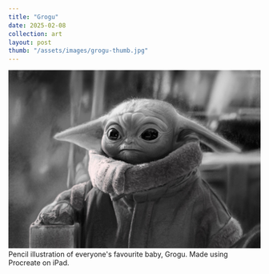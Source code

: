 ```yaml
---
title: "Grogu"
date: 2025-02-08
collection: art
layout: post
thumb: "/assets/images/grogu-thumb.jpg"
---
```

![Grogu](/assets/images/grogu-full.jpg)
Pencil illustration of everyone's favourite baby, Grogu. 
Made using Procreate on iPad. 